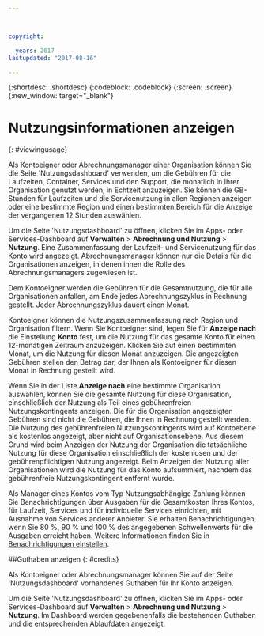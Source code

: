 ```yaml
---



copyright:

  years: 2017
lastupdated: "2017-08-16"

---
```


{:shortdesc: .shortdesc}
{:codeblock: .codeblock}
{:screen: .screen}
{:new_window: target="_blank"}

# Nutzungsinformationen anzeigen
{: #viewingusage}

Als Kontoeigner oder Abrechnungsmanager einer Organisation können Sie die Seite 'Nutzungsdashboard' verwenden, um die Gebühren für die Laufzeiten, Container, Services und den Support, die monatlich in Ihrer Organisation genutzt werden, in Echtzeit anzuzeigen. Sie können die GB-Stunden für Laufzeiten und die Servicenutzung in allen Regionen anzeigen oder eine bestimmte Region und einen bestimmten Bereich für die Anzeige der vergangenen 12 Stunden auswählen.

Um die Seite 'Nutzungsdashboard' zu öffnen, klicken Sie im Apps- oder Services-Dashboard auf **Verwalten** &gt; **Abrechnung und Nutzung** &gt; **Nutzung**. Eine Zusammenfassung der Laufzeit- und Servicenutzung für das Konto wird angezeigt. Abrechnungsmanager können nur die Details für die Organisationen anzeigen, in denen ihnen die Rolle des Abrechnungsmanagers zugewiesen ist.

Dem Kontoeigner werden die Gebühren für die Gesamtnutzung, die für alle Organisationen anfallen, am Ende jedes Abrechnungszyklus in Rechnung gestellt. Jeder Abrechnungszyklus dauert einen Monat.

Kontoeigner können die Nutzungszusammenfassung nach Region und Organisation filtern. Wenn Sie Kontoeigner sind, legen Sie für **Anzeige nach** die Einstellung **Konto** fest, um die Nutzung für das gesamte Konto für einen 12-monatigen Zeitraum anzuzeigen. Klicken Sie auf einen bestimmten Monat, um die Nutzung für diesen Monat anzuzeigen.  Die angezeigten Gebühren stellen den Betrag dar, der Ihnen als Kontoeigner für diesen Monat in Rechnung gestellt wird.

Wenn Sie in der Liste **Anzeige nach** eine bestimmte Organisation auswählen, können Sie die gesamte Nutzung für diese Organisation, einschließlich der Nutzung als Teil eines gebührenfreien Nutzungskontingents anzeigen. Die für die Organisation angezeigten Gebühren sind nicht die Gebühren, die Ihnen in Rechnung gestellt werden. Die Nutzung des gebührenfreien Nutzungskontingents wird auf Kontoebene als kostenlos angezeigt, aber nicht auf Organisationsebene. Aus diesem Grund wird beim Anzeigen der Nutzung der Organisation die tatsächliche Nutzung für diese Organisation einschließlich der kostenlosen und der gebührenpflichtigen Nutzung angezeigt. Beim Anzeigen der Nutzung aller Organisationen wird die Nutzung für das Konto aufsummiert, nachdem das gebührenfreie Nutzungskontingent entfernt wurde.

Als Manager eines Kontos vom Typ Nutzungsabhängige Zahlung können Sie Benachrichtigungen über Ausgaben für die Gesamtkosten Ihres Kontos, für Laufzeit, Services und für individuelle Services einrichten, mit Ausnahme von Services anderer Anbieter. Sie erhalten Benachrichtigungen, wenn Sie 80 %, 90 % und 100 % des angegebenen Schwellenwerts für die Ausgaben erreicht haben. Weitere Informationen finden Sie in [Benachrichtigungen einstellen](/docs/admin/notifications.html#setting-notifications).

##Guthaben anzeigen
{: #credits}

Als Kontoeigner oder Abrechnungsmanager können Sie auf der Seite 'Nutzungsdashboard' vorhandenes Guthaben für Ihr Konto anzeigen.

Um die Seite 'Nutzungsdashboard' zu öffnen, klicken Sie im Apps- oder Services-Dashboard auf **Verwalten** &gt; **Abrechnung und Nutzung** &gt; **Nutzung**. Im Dashboard werden gegebenenfalls die bestehenden Guthaben und die entsprechenden Ablaufdaten angezeigt.
